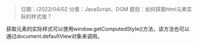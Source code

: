 > 日期：/2022/04/02
分类：JavaScript、DOM
题目：如何获取html元素实际的样式值？

获取元素的实际样式可以使用window.getComputedStyle()方法，该方法也可以通过document.defaultView对象来调用。

